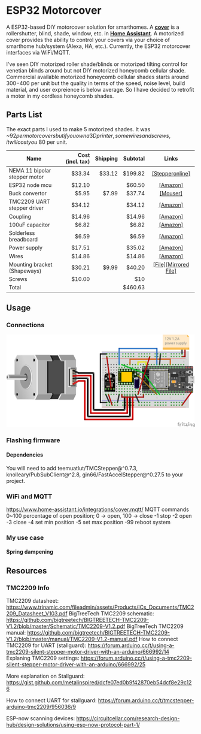 # ESP32 Motorcover
A ESP32-based DIY motorcover solution for smarthomes. A [**cover**](https://www.home-assistant.io/integrations/cover/)
is a rollershutter, blind, shade, window, etc. in [**Home Assistant**](https://www.home-assistant.io/). A motorized
cover provides the ability to control your covers via your choice of smarthome hub/system (Alexa, HA, etc.). Currently,
the ESP32 motorcover interfaces via WiFi/MQTT.

I've seen DIY motorized roller shade/blinds or motorized tilting control for venetian blinds around but not DIY
motorized honeycomb cellular shade. Commercial available motorized honeycomb cellular shades starts around $300-$400
per unit but the quality in terms of the speed, noise level, build material, and user expreience is below average.
So I have decided to retrofit a motor in my cordless honeycomb shades.


## Parts List
The exact parts I used to make 5 motorized shades. It was ~$92 per motorcovers but if you own a 3D printer, some
wires and screws, it will cost you ~$80 per unit.

|Name                         |Cost (incl. tax)|Shipping|Subtotal|Links  |
|-----------------------------|---------------:|-------:|-------:|:-----:|
|NEMA 11 bipolar stepper motor|          $33.34|  $33.12| $199.82|[[Stepperonline]](https://www.omc-stepperonline.com/nema-11-stepper-motor-bipolar-l-45mm-w-gear-ratio-5-1-planetary-gearbox-11hs18-0674s-pg5)|
|ESP32 node mcu               |          $12.10|        |  $60.50|[[Amazon]](https://www.amazon.com/dp/B0718T232Z)|
|Buck convertor               |           $5.95|   $7.99|  $37.74|[[Mouser]](https://www.mouser.com/ProductDetail/485-4739)|
|TMC2209 UART stepper driver  |          $34.12|        |  $34.12|[[Amazon]](https://www.amazon.com/gp/product/B07YW7BM68)|
|Coupling                     |          $14.96|        |  $14.96|[[Amazon]](https://www.amazon.com/gp/product/B07MPFJGZW)|
|100uF capacitor              |           $6.82|        |   $6.82|[[Amazon]](https://www.amazon.com/gp/product/B07Y3F194W)|
|Solderless breadboard        |           $6.59|        |   $6.59|[[Amazon]](https://www.amazon.com/gp/product/B07LF71ZTS)|
|Power supply                 |          $17.51|        |  $35.02|[[Amazon]](https://www.amazon.com/gp/product/B07N18XN84)|
|Wires                        |          $14.86|        |  $14.86|[[Amazon]](https://www.amazon.com/gp/product/B07Z4W6V6R)|
|Mounting bracket (Shapeways) |          $30.21|   $9.99|  $40.20|[[File]](resources/mounting_bracket_v3.stl)[[Mirrored File]](resources/mounting_bracket_v3_mirrored.stl)|
|Screws                       |          $10.00|        |     $10|       |
|Total                        |                |        | $460.63|       |


## Usage
### Connections
![schematic](images/esp32_motorcover.png)

### Flashing firmware
#### Dependencies
You will need to add teemuatlut/TMCStepper@^0.7.3, knolleary/PubSubClient@^2.8,	gin66/FastAccelStepper@^0.27.5 to your project.

### WiFi and MQTT
https://www.home-assistant.io/integrations/cover.mqtt/
MQTT commands
0~100 percentage of open position; 0 -> open, 100 -> close
-1 stop
-2 open
-3 close
-4 set min position
-5 set max position
-99 reboot system

### My use case
#### Spring dampening

## Resources
### TMC2209 Info
TMC2209 datasheet: https://www.trinamic.com/fileadmin/assets/Products/ICs_Documents/TMC2209_Datasheet_V103.pdf
BigTreeTech TMC2209 schematic: https://github.com/bigtreetech/BIGTREETECH-TMC2209-V1.2/blob/master/Schematic/TMC2209-V1.2.pdf
BigTreeTech TMC2209 manual: https://github.com/bigtreetech/BIGTREETECH-TMC2209-V1.2/blob/master/manual/TMC2209-V1.2-manual.pdf
How to connect TMC2209 for UART (stallguard): https://forum.arduino.cc/t/using-a-tmc2209-silent-stepper-motor-driver-with-an-arduino/666992/14
Explaning TMC2209 settings: https://forum.arduino.cc/t/using-a-tmc2209-silent-stepper-motor-driver-with-an-arduino/666992/25

More explanation on Stallguard: https://gist.github.com/metalinspired/dcfe07ed0b9f42870eb54dcf8e29c126

How to connect UART for stallguard: https://forum.arduino.cc/t/tmcstepper-arduino-tmc2209/956036/9

ESP-now scanning devices: https://circuitcellar.com/research-design-hub/design-solutions/using-esp-now-protocol-part-1/
